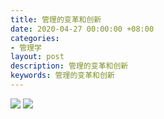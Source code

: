 ```yaml
---
title: 管理的变革和创新
date: 2020-04-27 00:00:00 +08:00
categories:
- 管理学
layout: post
description: 管理的变革和创新
keywords: 管理的变革和创新
---
```


<img src="https://cdn.jsdelivr.net/gh/whooc/ruyipic/glbgcx.png">
<img src="https://cdn.jsdelivr.net/gh/whooc/ruyipic/glbgcx1.png">
